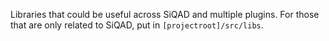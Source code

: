 Libraries that could be useful across SiQAD and multiple plugins. For those that are only related to SiQAD, put in `[projectroot]/src/libs`.
